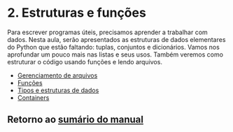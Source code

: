 # 2. Estruturas e funções

Para escrever programas úteis, precisamos aprender a trabalhar com dados. Nesta aula, serão apresentados as estruturas de dados elementares do Python que estão faltando: tuplas, conjuntos e dicionários. Vamos nos aprofundar um pouco mais nas listas e seus usos. Também veremos como estruturar o código usando funções e lendo arquivos.

* [Gerenciamento de arquivos](01_Arquivos.md)
* [Funções](02_Funcoes.md)
* [Tipos e estruturas de dados](03_TiposDatos.md)
* [Containers](04_Containers.md)

## Retorno ao [sumário do manual](./../Conteudo.md)